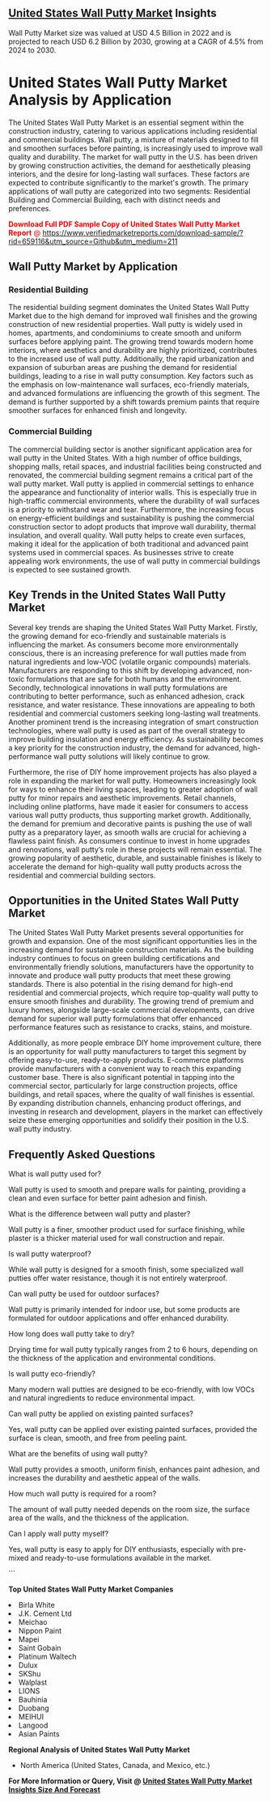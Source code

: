 <h2><a href="https://www.verifiedmarketreports.com/download-sample/?rid=659116&amp;utm_source=Github&amp;utm_medium=211" target="_blank">United States Wall Putty Market</a> Insights</h2><p>Wall Putty Market size was valued at USD 4.5 Billion in 2022 and is projected to reach USD 6.2 Billion by 2030, growing at a CAGR of 4.5% from 2024 to 2030.</p><p><h1>United States Wall Putty Market Analysis by Application</h1><p>The United States Wall Putty Market is an essential segment within the construction industry, catering to various applications including residential and commercial buildings. Wall putty, a mixture of materials designed to fill and smoothen surfaces before painting, is increasingly used to improve wall quality and durability. The market for wall putty in the U.S. has been driven by growing construction activities, the demand for aesthetically pleasing interiors, and the desire for long-lasting wall surfaces. These factors are expected to contribute significantly to the market's growth. The primary applications of wall putty are categorized into two segments: Residential Building and Commercial Building, each with distinct needs and preferences.<p><span class=""><span style="color: #ff0000;"><strong>Download Full PDF Sample Copy of United States Wall Putty Market Report</strong> @ </span><a href="https://www.verifiedmarketreports.com/download-sample/?rid=659116&amp;utm_source=Github&amp;utm_medium=211" target="_blank">https://www.verifiedmarketreports.com/download-sample/?rid=659116&amp;utm_source=Github&amp;utm_medium=211</a></span></p></p><h2>Wall Putty Market by Application</h2><h3>Residential Building</h3><p>The residential building segment dominates the United States Wall Putty Market due to the high demand for improved wall finishes and the growing construction of new residential properties. Wall putty is widely used in homes, apartments, and condominiums to create smooth and uniform surfaces before applying paint. The growing trend towards modern home interiors, where aesthetics and durability are highly prioritized, contributes to the increased use of wall putty. Additionally, the rapid urbanization and expansion of suburban areas are pushing the demand for residential buildings, leading to a rise in wall putty consumption. Key factors such as the emphasis on low-maintenance wall surfaces, eco-friendly materials, and advanced formulations are influencing the growth of this segment. The demand is further supported by a shift towards premium paints that require smoother surfaces for enhanced finish and longevity. <h3>Commercial Building</h3><p>The commercial building sector is another significant application area for wall putty in the United States. With a high number of office buildings, shopping malls, retail spaces, and industrial facilities being constructed and renovated, the commercial building segment remains a critical part of the wall putty market. Wall putty is applied in commercial settings to enhance the appearance and functionality of interior walls. This is especially true in high-traffic commercial environments, where the durability of wall surfaces is a priority to withstand wear and tear. Furthermore, the increasing focus on energy-efficient buildings and sustainability is pushing the commercial construction sector to adopt products that improve wall durability, thermal insulation, and overall quality. Wall putty helps to create even surfaces, making it ideal for the application of both traditional and advanced paint systems used in commercial spaces. As businesses strive to create appealing work environments, the use of wall putty in commercial buildings is expected to see sustained growth.<h2>Key Trends in the United States Wall Putty Market</h2><p>Several key trends are shaping the United States Wall Putty Market. Firstly, the growing demand for eco-friendly and sustainable materials is influencing the market. As consumers become more environmentally conscious, there is an increasing preference for wall putties made from natural ingredients and low-VOC (volatile organic compounds) materials. Manufacturers are responding to this shift by developing advanced, non-toxic formulations that are safe for both humans and the environment. Secondly, technological innovations in wall putty formulations are contributing to better performance, such as enhanced adhesion, crack resistance, and water resistance. These innovations are appealing to both residential and commercial customers seeking long-lasting wall treatments. Another prominent trend is the increasing integration of smart construction technologies, where wall putty is used as part of the overall strategy to improve building insulation and energy efficiency. As sustainability becomes a key priority for the construction industry, the demand for advanced, high-performance wall putty solutions will likely continue to grow.<p>Furthermore, the rise of DIY home improvement projects has also played a role in expanding the market for wall putty. Homeowners increasingly look for ways to enhance their living spaces, leading to greater adoption of wall putty for minor repairs and aesthetic improvements. Retail channels, including online platforms, have made it easier for consumers to access various wall putty products, thus supporting market growth. Additionally, the demand for premium and decorative paints is pushing the use of wall putty as a preparatory layer, as smooth walls are crucial for achieving a flawless paint finish. As consumers continue to invest in home upgrades and renovations, wall putty’s role in these projects will remain essential. The growing popularity of aesthetic, durable, and sustainable finishes is likely to accelerate the demand for high-quality wall putty products across the residential and commercial building sectors.<h2>Opportunities in the United States Wall Putty Market</h2><p>The United States Wall Putty Market presents several opportunities for growth and expansion. One of the most significant opportunities lies in the increasing demand for sustainable construction materials. As the building industry continues to focus on green building certifications and environmentally friendly solutions, manufacturers have the opportunity to innovate and produce wall putty products that meet these growing standards. There is also potential in the rising demand for high-end residential and commercial projects, which require top-quality wall putty to ensure smooth finishes and durability. The growing trend of premium and luxury homes, alongside large-scale commercial developments, can drive demand for superior wall putty formulations that offer enhanced performance features such as resistance to cracks, stains, and moisture. <p>Additionally, as more people embrace DIY home improvement culture, there is an opportunity for wall putty manufacturers to target this segment by offering easy-to-use, ready-to-apply products. E-commerce platforms provide manufacturers with a convenient way to reach this expanding customer base. There is also significant potential in tapping into the commercial sector, particularly for large construction projects, office buildings, and retail spaces, where the quality of wall finishes is essential. By expanding distribution channels, enhancing product offerings, and investing in research and development, players in the market can effectively seize these emerging opportunities and solidify their position in the U.S. wall putty industry.<h2>Frequently Asked Questions</h2><p>What is wall putty used for?</p><p>Wall putty is used to smooth and prepare walls for painting, providing a clean and even surface for better paint adhesion and finish.</p><p>What is the difference between wall putty and plaster?</p><p>Wall putty is a finer, smoother product used for surface finishing, while plaster is a thicker material used for wall construction and repair.</p><p>Is wall putty waterproof?</p><p>While wall putty is designed for a smooth finish, some specialized wall putties offer water resistance, though it is not entirely waterproof.</p><p>Can wall putty be used for outdoor surfaces?</p><p>Wall putty is primarily intended for indoor use, but some products are formulated for outdoor applications and offer enhanced durability.</p><p>How long does wall putty take to dry?</p><p>Drying time for wall putty typically ranges from 2 to 6 hours, depending on the thickness of the application and environmental conditions.</p><p>Is wall putty eco-friendly?</p><p>Many modern wall putties are designed to be eco-friendly, with low VOCs and natural ingredients to reduce environmental impact.</p><p>Can wall putty be applied on existing painted surfaces?</p><p>Yes, wall putty can be applied over existing painted surfaces, provided the surface is clean, smooth, and free from peeling paint.</p><p>What are the benefits of using wall putty?</p><p>Wall putty provides a smooth, uniform finish, enhances paint adhesion, and increases the durability and aesthetic appeal of the walls.</p><p>How much wall putty is required for a room?</p><p>The amount of wall putty needed depends on the room size, the surface area of the walls, and the thickness of the application.</p><p>Can I apply wall putty myself?</p><p>Yes, wall putty is easy to apply for DIY enthusiasts, especially with pre-mixed and ready-to-use formulations available in the market.</p>```</p><p><strong>Top United States Wall Putty Market Companies</strong></p><div data-test-id=""><p><li>Birla White</li><li> J.K. Cement Ltd</li><li> Meichao</li><li> Nippon Paint</li><li> Mapei</li><li> Saint Gobain</li><li> Platinum Waltech</li><li> Dulux</li><li> SKShu</li><li> Walplast</li><li> LIONS</li><li> Bauhinia</li><li> Duobang</li><li> MEIHUI</li><li> Langood</li><li> Asian Paints</li></p><div><strong>Regional Analysis of&nbsp;United States Wall Putty Market</strong></div><ul><li dir="ltr"><p dir="ltr">North America&nbsp;(United States, Canada, and Mexico, etc.)</p></li></ul><p><strong>For More Information or Query, Visit @&nbsp;</strong><strong><a href="https://www.verifiedmarketreports.com/product/wall-putty-market/?utm_source=Github&amp;utm_medium=211" target="_blank">United States Wall Putty Market Insights Size And Forecast</a></strong></p></div>
